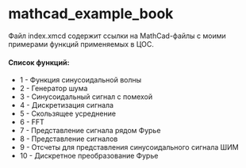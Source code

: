 # mathcad_example_book
 
Файл index.xmcd содержит ссылки на MathCad-файлы с моими примерами функций применяемых в ЦОС.

#### Cписок функций:

- 1 - Функция синусоидальной волны
- 2 - Генератор шума
- 3 - Синусоидальный сигнал с помехой
- 4 - Дискретизация сигнала
- 5 - Скользящее усреднение
- 6 - FFT
- 7 - Представление сигнала рядом Фурье
- 8 - Представление сигналов
- 9 - Отсчеты для представления синусоидального сигнала ШИМ
- 10 - Дискретное преобразование Фурье